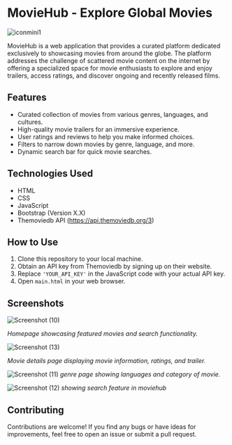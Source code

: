 # MovieHub - Explore Global Movies

![iconmini1](https://github.com/munagalasandeep99/project-FRT/assets/129391713/6ad3a369-0b5e-4311-9c9e-5e1b61dd355d)

MovieHub is a web application that provides a curated platform dedicated exclusively to showcasing movies from around the globe. The platform addresses the challenge of scattered movie content on the internet by offering a specialized space for movie enthusiasts to explore and enjoy trailers, access ratings, and discover ongoing and recently released films.

## Features

- Curated collection of movies from various genres, languages, and cultures.
- High-quality movie trailers for an immersive experience.
- User ratings and reviews to help you make informed choices.
- Filters to narrow down movies by genre, language, and more.
- Dynamic search bar for quick movie searches.

## Technologies Used

- HTML
- CSS
- JavaScript
- Bootstrap (Version X.X)
- Themoviedb API (https://api.themoviedb.org/3)

## How to Use

1. Clone this repository to your local machine.
2. Obtain an API key from Themoviedb by signing up on their website.
3. Replace `'YOUR_API_KEY'` in the JavaScript code with your actual API key.
4. Open `main.html` in your web browser.

## Screenshots

![Screenshot (10)](https://github.com/munagalasandeep99/project-FRT/assets/129391713/d2226329-017f-4bd4-9dcf-28b5eb262777)

_Homepage showcasing featured movies and search functionality._

![Screenshot (13)](https://github.com/munagalasandeep99/project-FRT/assets/129391713/f8850629-706f-4e45-bea2-b90979650ec0)

_Movie details page displaying movie information, ratings, and trailer._

![Screenshot (11)](https://github.com/munagalasandeep99/project-FRT/assets/129391713/b294c5ac-1e43-49c3-a3cf-e1f8166000e4)
_genre page showing languages and category of movie._

![Screenshot (12)](https://github.com/munagalasandeep99/project-FRT/assets/129391713/adfe4e23-698e-4d12-9fa8-83c34114549c)
_showing search feature in moviehub_
## Contributing

Contributions are welcome! If you find any bugs or have ideas for improvements, feel free to open an issue or submit a pull request.

